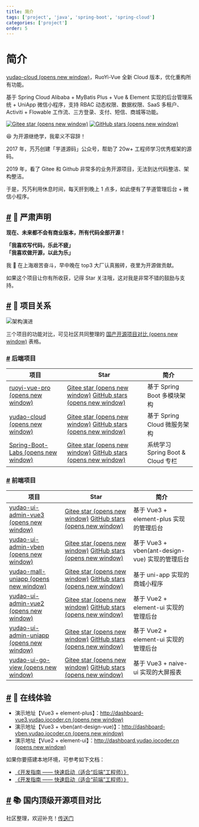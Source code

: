 ```yaml
---
title: 简介
tags: ['project', 'java', 'spring-boot', 'spring-cloud']
categories: ['project']
order: 5
---
```

# 简介

[yudao-cloud  (opens new window)](https://gitee.com/zhijiantianya/yudao-cloud)，RuoYi-Vue 全新 Cloud 版本，优化重构所有功能。

 基于 Spring Cloud Alibaba + MyBatis Plus + Vue & Element 实现的后台管理系统 + UniApp 微信小程序，支持 RBAC 动态权限、数据权限、SaaS 多租户、Activiti + Flowable 工作流、三方登录、支付、短信、商城等功能。

 [![Gitee star](https://gitee.com/zhijiantianya/yudao-cloud/badge/star.svg?theme=white)  (opens new window)](https://gitee.com/zhijiantianya/yudao-cloud) [![GitHub stars](https://img.shields.io/github/stars/YunaiV/yudao-cloud.svg?style=social&label=Stars)  (opens new window)](https://github.com/YunaiV/yudao-cloud)

 😆 为开源继绝学，我辈义不容辞！

 2017 年，艿艿创建「芋道源码」公众号，帮助了 20w+ 工程师学习优秀框架的源码。

 2019 年，看了 Gitee 和 Github 非常多的业务开源项目，无法到达代码整洁、架构整洁。

 于是，艿艿利用休息时间，每天肝到晚上 1 点多，如此便有了芋道管理后台 + 微信小程序。

 ## [#](#🐴-严肃声明) 🐴 严肃声明

 **现在、未来都不会有商业版本，所有代码全部开源！**

 **「我喜欢写代码，乐此不疲」**  
 **「我喜欢做开源，以此为乐」**

 我 🐶 在上海艰苦奋斗，早中晚在 top3 大厂认真搬砖，夜里为开源做贡献。

 如果这个项目让你有所收获，记得 Star 关注哦，这对我是非常不错的鼓励与支持。

 ## [#](#🐳-项目关系) 🐳 项目关系

 ![架构演进](https://static.iocoder.cn/yudao-roadmap.png?imageView2/2/format/webp)

 三个项目的功能对比，可见社区共同整理的 [国产开源项目对比  (opens new window)](https://www.yuque.com/xiatian-bsgny/lm0ec1/wqf8mn) 表格。

 ### [#](#后端项目) 后端项目

 

| 项目 | Star | 简介 |
| --- | --- | --- |
| [ruoyi-vue-pro  (opens new window)](https://gitee.com/zhijiantianya/ruoyi-vue-pro) | [Gitee star  (opens new window)](https://gitee.com/zhijiantianya/ruoyi-vue-pro) [GitHub stars  (opens new window)](https://github.com/YunaiV/ruoyi-vue-pro) | 基于 Spring Boot 多模块架构 |
| [yudao-cloud  (opens new window)](https://gitee.com/zhijiantianya/yudao-cloud) | [Gitee star  (opens new window)](https://gitee.com/zhijiantianya/yudao-cloud) [GitHub stars  (opens new window)](https://github.com/YunaiV/yudao-cloud) | 基于 Spring Cloud 微服务架构 |
| [Spring-Boot-Labs  (opens new window)](https://gitee.com/yudaocode/SpringBoot-Labs) | [Gitee star  (opens new window)](https://gitee.com/zhijiantianya/yudao-cloud) [GitHub stars  (opens new window)](https://github.com/yudaocode/SpringBoot-Labs) | 系统学习 Spring Boot & Cloud 专栏 |

 ### [#](#前端项目) 前端项目

 

| 项目 | Star | 简介 |
| --- | --- | --- |
| [yudao-ui-admin-vue3  (opens new window)](https://gitee.com/yudaocode/yudao-ui-admin-vue3) | [Gitee star  (opens new window)](https://gitee.com/yudaocode/yudao-ui-admin-vue3) [GitHub stars  (opens new window)](https://github.com/yudaocode/yudao-ui-admin-vue3) | 基于 Vue3 + element-plus 实现的管理后台 |
| [yudao-ui-admin-vben  (opens new window)](https://gitee.com/yudaocode/yudao-ui-admin-vben) | [Gitee star  (opens new window)](https://gitee.com/yudaocode/yudao-ui-admin-vben) [GitHub stars  (opens new window)](https://github.com/yudaocode/yudao-ui-admin-vben) | 基于 Vue3 + vben(ant-design-vue) 实现的管理后台 |
| [yudao-mall-uniapp  (opens new window)](https://gitee.com/yudaocode/yudao-mall-uniapp) | [Gitee star  (opens new window)](https://gitee.com/yudaocode/yudao-mall-uniapp) [GitHub stars  (opens new window)](https://github.com/yudaocode/yudao-mall-uniapp) | 基于 uni-app 实现的商城小程序 |
| [yudao-ui-admin-vue2  (opens new window)](https://gitee.com/yudaocode/yudao-ui-admin-vue2) | [Gitee star  (opens new window)](https://gitee.com/yudaocode/yudao-ui-admin-vue2) [GitHub stars  (opens new window)](https://github.com/yudaocode/yudao-ui-admin-vue2) | 基于 Vue2 + element-ui 实现的管理后台 |
| [yudao-ui-admin-uniapp  (opens new window)](https://gitee.com/yudaocode/yudao-ui-admin-uniapp) | [Gitee star  (opens new window)](https://gitee.com/yudaocode/yudao-ui-admin-uniapp) [GitHub stars  (opens new window)](https://github.com/yudaocode/yudao-ui-admin-uniapp) | 基于 Vue2 + element-ui 实现的管理后台 |
| [yudao-ui-go-view  (opens new window)](https://gitee.com/yudaocode/yudao-ui-go-view) | [Gitee star  (opens new window)](https://gitee.com/yudaocode/yudao-ui-go-view) [GitHub stars  (opens new window)](https://github.com/yudaocode/yudao-ui-go-view) | 基于 Vue3 + naive-ui 实现的大屏报表 |

 ## [#](#🐶-在线体验) 🐶 在线体验

 * 演示地址【Vue3 + element-plus】：[http://dashboard-vue3.yudao.iocoder.cn  (opens new window)](http://dashboard-vue3.yudao.iocoder.cn)
* 演示地址【Vue3 + vben(ant-design-vue)】：[http://dashboard-vben.yudao.iocoder.cn  (opens new window)](http://dashboard-vben.yudao.iocoder.cn)
* 演示地址【Vue2 + element-ui】：[http://dashboard.yudao.iocoder.cn  (opens new window)](http://dashboard.yudao.iocoder.cn)

 如果你要搭建本地环境，可参考如下文档：

 * [《开发指南 —— 快速启动（适合“后端”工程师）》](/quick-start)
* [《开发指南 —— 快速启动（适合“前端”工程师）》](/quick-start-front)

 ## [#](#📚-国内顶级开源项目对比) 📚 国内顶级开源项目对比

 社区整理，欢迎补充！[传送门](https://www.yuque.com/docs/share/879c8e99-23ef-46b1-b6d8-9b66426380c1)

 